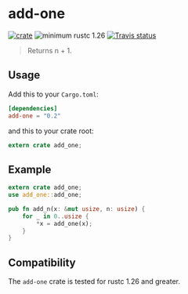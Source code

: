 # add-one

[![crate](https://img.shields.io/badge/crates.io-0.2-orange.svg)](https://crates.io/crates/add-one)
![minimum rustc 1.26](https://img.shields.io/badge/rustc-%2B1.26-red.svg)
[![Travis status](https://travis-ci.org/02sh/add-one.svg?branch=master)](https://travis-ci.org/02sh/add-one)


> Returns n + 1.

## Usage

Add this to your `Cargo.toml`:

```toml
[dependencies]
add-one = "0.2"
```

and this to your crate root:

```rust
extern crate add_one;
```

## Example

```rust
extern crate add_one;
use add_one::add_one;

pub fn add_n(x: &mut usize, n: usize) {
    for _ in 0..usize {
        *x = add_one(x);
    }
}
```

## Compatibility

The `add-one` crate is tested for rustc 1.26 and greater.
